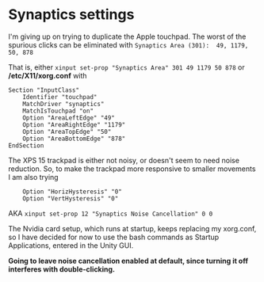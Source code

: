 # Synaptics settings

I'm giving up on trying to duplicate the Apple touchpad. The worst of the spurious clicks can be eliminated with
`Synaptics Area (301):	49, 1179, 50, 878`

That is, either `xinput set-prop "Synaptics Area" 301 49 1179 50 878` or **/etc/X11/xorg.conf** with

```
Section "InputClass"
    Identifier "touchpad"
    MatchDriver "synaptics"
    MatchIsTouchpad "on"
    Option "AreaLeftEdge" "49"
    Option "AreaRightEdge" "1179"
    Option "AreaTopEdge" "50"
    Option "AreaBottomEdge" "878"
EndSection
```

The XPS 15 trackpad is either not noisy, or doesn't seem to need noise reduction. So, to make the trackpad more responsive to smaller movements I am also trying

```
    Option "HorizHysteresis" "0"
    Option "VertHysteresis" "0"
```

AKA `xinput set-prop 12 "Synaptics Noise Cancellation" 0 0`

The Nvidia card setup, which runs at startup, keeps replacing my xorg.conf, so I have decided for now to use the bash commands as Startup Applications, entered in the Unity GUI.

**Going to leave noise cancellation enabled at default, since turning it off interferes with double-clicking.**
